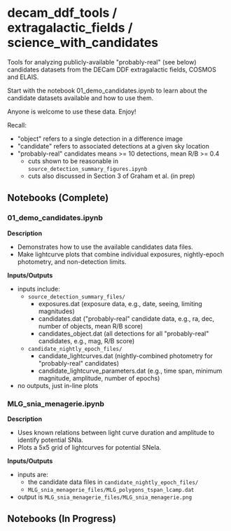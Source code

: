# decam_ddf_tools / extragalactic_fields / science_with_candidates

Tools for analyzing publicly-available "probably-real" (see below) candidates datasets from the DECam DDF extragalactic fields, COSMOS and ELAIS.

Start with the notebook 01_demo_candidates.ipynb to learn about the candidate datasets available and how to use them. 

Anyone is welcome to use these data. Enjoy!

Recall:

 * "object" refers to a single detection in a difference image
 * "candidate" refers to associated detections at a given sky location
 * "probably-real" candidates means >= 10 detections, mean R/B >= 0.4
   * cuts shown to be reasonable in `source_detection_summary_figures.ipynb`
   * cuts also discussed in Section 3 of Graham et al. (in prep)

 
## Notebooks (Complete)

### 01_demo_candidates.ipynb

**Description**<br>
 * Demonstrates how to use the available candidates data files.
 * Make lightcurve plots that combine individual exposures, nightly-epoch photometry, and non-detection limits.

**Inputs/Outputs**<br>
 * inputs include:
   * `source_detection_summary_files/`
     * exposures.dat (exposure data, e.g., date, seeing, limiting magnitudes)
     * candidates.dat ("probably-real" candidate data, e.g., ra, dec, number of objects, mean R/B score)
     * candidates_object.dat (all detections for all "probably-real" candidates, e.g., mag, R/B score)
   * `candidate_nightly_epoch_files/`
     * candidate_lightcurves.dat (nightly-combined photometry for "probably-real" candidates)
     * candidate_lightcurve_parameters.dat (e.g., time span, minimum magnitude, amplitude, number of epochs)
 * no outputs, just in-line plots

### MLG_snia_menagerie.ipynb

**Description**<br>
 * Uses known relations between light curve duration and amplitude to identify potential SNIa.
 * Plots a 5x5 grid of lightcurves for potential SNeIa.

**Inputs/Outputs**<br>
 * inputs are:
   * the candidate data files in `candidate_nightly_epoch_files/`
   * `MLG_snia_menagerie_files/MLG_polygons_tspan_lcamp.dat`
 * output is `MLG_snia_menagerie_files/MLG_snia_menagerie.png`

## Notebooks (In Progress)
